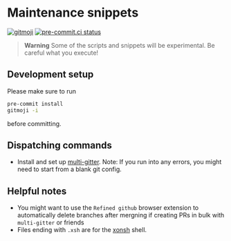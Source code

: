 # Maintenance snippets

[![gitmoji](https://img.shields.io/badge/gitmoji-%20😜%20😍-FFDD67.svg)](https://gitmoji.dev)
[![pre-commit.ci status](https://results.pre-commit.ci/badge/github/hsf-training/maintenance-snippets/main.svg)](https://results.pre-commit.ci/latest/github/hsf-training/maintenance-snippets/main)

> **Warning**
> Some of the scripts and snippets will be experimental. Be careful what you
> execute!

## Development setup

Please make sure to run

```bash
pre-commit install
gitmoji -i
```

before committing.

## Dispatching commands

* Install and set up [multi-gitter](https://github.com/lindell/multi-gitter/tree/master/internal).
  Note: If you run into any errors, you might need to start from a blank git config.

## Helpful notes

* You might want to use the `Refined github` browser extension to automatically
  delete branches after mergning if creating PRs in bulk with `multi-gitter`
  or friends
* Files ending with `.xsh` are for the [xonsh](https://xon.sh/) shell.
